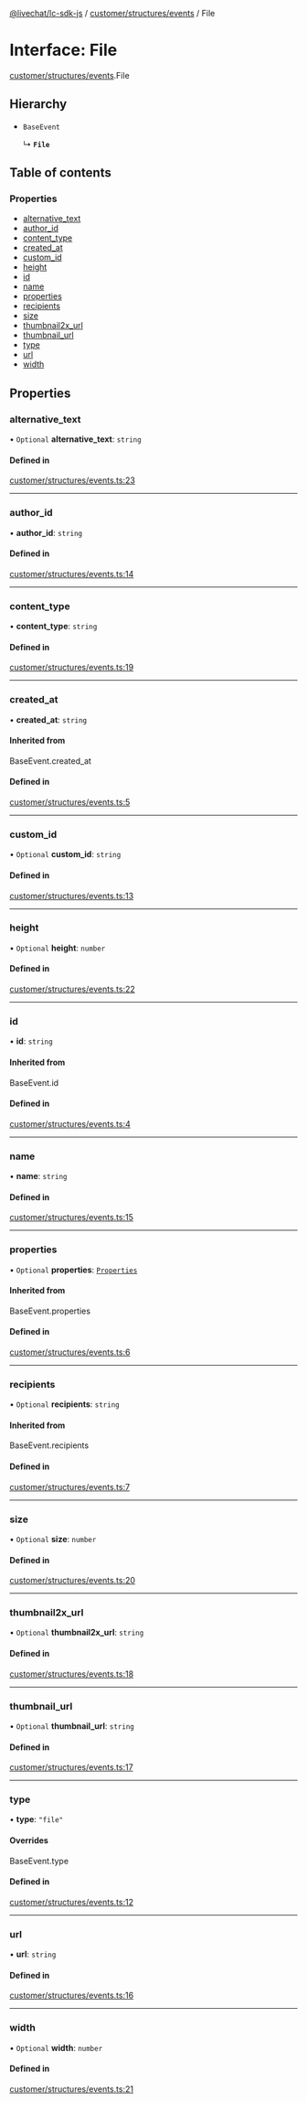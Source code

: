 [@livechat/lc-sdk-js](../README.md) / [customer/structures/events](../modules/customer_structures_events.md) / File

# Interface: File

[customer/structures/events](../modules/customer_structures_events.md).File

## Hierarchy

- `BaseEvent`

  ↳ **`File`**

## Table of contents

### Properties

- [alternative\_text](customer_structures_events.File.md#alternative_text)
- [author\_id](customer_structures_events.File.md#author_id)
- [content\_type](customer_structures_events.File.md#content_type)
- [created\_at](customer_structures_events.File.md#created_at)
- [custom\_id](customer_structures_events.File.md#custom_id)
- [height](customer_structures_events.File.md#height)
- [id](customer_structures_events.File.md#id)
- [name](customer_structures_events.File.md#name)
- [properties](customer_structures_events.File.md#properties)
- [recipients](customer_structures_events.File.md#recipients)
- [size](customer_structures_events.File.md#size)
- [thumbnail2x\_url](customer_structures_events.File.md#thumbnail2x_url)
- [thumbnail\_url](customer_structures_events.File.md#thumbnail_url)
- [type](customer_structures_events.File.md#type)
- [url](customer_structures_events.File.md#url)
- [width](customer_structures_events.File.md#width)

## Properties

### alternative\_text

• `Optional` **alternative\_text**: `string`

#### Defined in

[customer/structures/events.ts:23](https://github.com/livechat/lc-sdk-js/blob/a921f8a/src/customer/structures/events.ts#L23)

___

### author\_id

• **author\_id**: `string`

#### Defined in

[customer/structures/events.ts:14](https://github.com/livechat/lc-sdk-js/blob/a921f8a/src/customer/structures/events.ts#L14)

___

### content\_type

• **content\_type**: `string`

#### Defined in

[customer/structures/events.ts:19](https://github.com/livechat/lc-sdk-js/blob/a921f8a/src/customer/structures/events.ts#L19)

___

### created\_at

• **created\_at**: `string`

#### Inherited from

BaseEvent.created\_at

#### Defined in

[customer/structures/events.ts:5](https://github.com/livechat/lc-sdk-js/blob/a921f8a/src/customer/structures/events.ts#L5)

___

### custom\_id

• `Optional` **custom\_id**: `string`

#### Defined in

[customer/structures/events.ts:13](https://github.com/livechat/lc-sdk-js/blob/a921f8a/src/customer/structures/events.ts#L13)

___

### height

• `Optional` **height**: `number`

#### Defined in

[customer/structures/events.ts:22](https://github.com/livechat/lc-sdk-js/blob/a921f8a/src/customer/structures/events.ts#L22)

___

### id

• **id**: `string`

#### Inherited from

BaseEvent.id

#### Defined in

[customer/structures/events.ts:4](https://github.com/livechat/lc-sdk-js/blob/a921f8a/src/customer/structures/events.ts#L4)

___

### name

• **name**: `string`

#### Defined in

[customer/structures/events.ts:15](https://github.com/livechat/lc-sdk-js/blob/a921f8a/src/customer/structures/events.ts#L15)

___

### properties

• `Optional` **properties**: [`Properties`](customer_structures_structures.Properties.md)

#### Inherited from

BaseEvent.properties

#### Defined in

[customer/structures/events.ts:6](https://github.com/livechat/lc-sdk-js/blob/a921f8a/src/customer/structures/events.ts#L6)

___

### recipients

• `Optional` **recipients**: `string`

#### Inherited from

BaseEvent.recipients

#### Defined in

[customer/structures/events.ts:7](https://github.com/livechat/lc-sdk-js/blob/a921f8a/src/customer/structures/events.ts#L7)

___

### size

• `Optional` **size**: `number`

#### Defined in

[customer/structures/events.ts:20](https://github.com/livechat/lc-sdk-js/blob/a921f8a/src/customer/structures/events.ts#L20)

___

### thumbnail2x\_url

• `Optional` **thumbnail2x\_url**: `string`

#### Defined in

[customer/structures/events.ts:18](https://github.com/livechat/lc-sdk-js/blob/a921f8a/src/customer/structures/events.ts#L18)

___

### thumbnail\_url

• `Optional` **thumbnail\_url**: `string`

#### Defined in

[customer/structures/events.ts:17](https://github.com/livechat/lc-sdk-js/blob/a921f8a/src/customer/structures/events.ts#L17)

___

### type

• **type**: ``"file"``

#### Overrides

BaseEvent.type

#### Defined in

[customer/structures/events.ts:12](https://github.com/livechat/lc-sdk-js/blob/a921f8a/src/customer/structures/events.ts#L12)

___

### url

• **url**: `string`

#### Defined in

[customer/structures/events.ts:16](https://github.com/livechat/lc-sdk-js/blob/a921f8a/src/customer/structures/events.ts#L16)

___

### width

• `Optional` **width**: `number`

#### Defined in

[customer/structures/events.ts:21](https://github.com/livechat/lc-sdk-js/blob/a921f8a/src/customer/structures/events.ts#L21)

